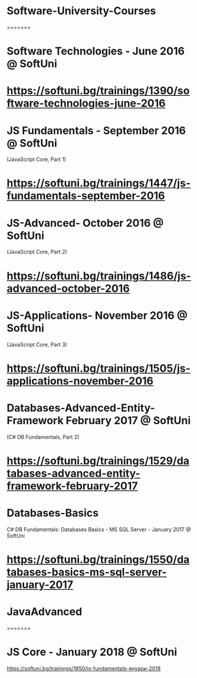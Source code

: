 # Software-University-Courses
=======
# Software Technologies - June 2016 @ SoftUni

https://softuni.bg/trainings/1390/software-technologies-june-2016
=======
# JS Fundamentals - September 2016 @ SoftUni

(JavaScript Core, Part 1)

https://softuni.bg/trainings/1447/js-fundamentals-september-2016
=======
# JS-Advanced- October 2016 @ SoftUni

(JavaScript Core, Part 2)

https://softuni.bg/trainings/1486/js-advanced-october-2016
=======
# JS-Applications- November 2016 @ SoftUni

(JavaScript Core, Part 3)

https://softuni.bg/trainings/1505/js-applications-november-2016
=======
# Databases-Advanced-Entity-Framework February 2017 @ SoftUni

(C# DB Fundamentals, Part 2)

https://softuni.bg/trainings/1529/databases-advanced-entity-framework-february-2017
=======
# Databases-Basics
  
C# DB Fundamentals: Databases Basics - MS SQL Server - January 2017 @ SoftUni

https://softuni.bg/trainings/1550/databases-basics-ms-sql-server-january-2017
=======
# JavaAdvanced

=======
# JS Core - January 2018 @ SoftUni

https://softuni.bg/trainings/1850/js-fundamentals-януари-2018
